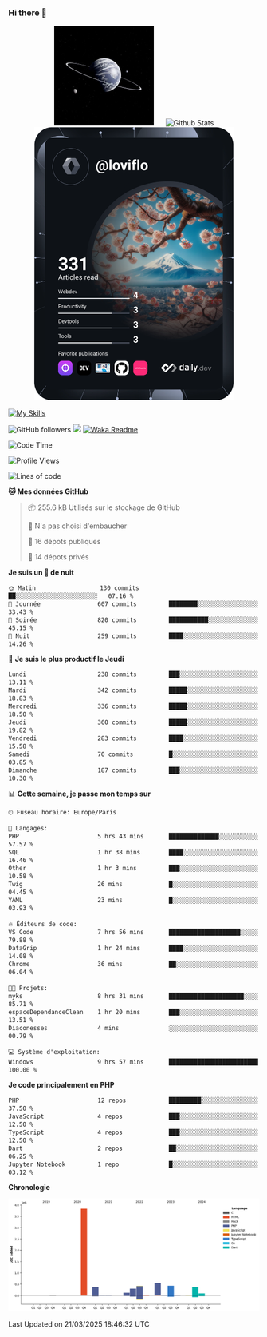 ### Hi there 👋

<p align="center">
  <img src="https://github.com/Loviflo/Loviflo/blob/main/img/portrait.jpg" alt="Loviflo" height="200" style="margin-right: 20px"/>
  <img src="https://github-readme-stats.vercel.app/api?username=Loviflo&show_icons=true&theme=graywhite" alt="Github Stats" />
  <a href="https://app.daily.dev/loviflo"><img src="https://github.com/loviflo/loviflo/blob/main/devcard.svg" width="400" alt="Loviflo's Dev Card"/></a>
</p>

[![My Skills](https://skillicons.dev/icons?i=php,laravel,symfony,dotnet,cs,nodejs,mysql,postgres,js,ts,html,css,sass,angular,react,electron,docker,webpack,vscode,figma,git,github,gitlab,nginx,postman&perline=5)](https://skillicons.dev)

![GitHub followers](https://img.shields.io/github/followers/Loviflo?label=Follow&style=social)
![](https://visitor-badge.glitch.me/badge?page_id=Loviflo.Loviflo)
[![Waka Readme](https://github.com/Loviflo/Loviflo/actions/workflows/update-stats.yml/badge.svg)](https://github.com/Loviflo/Loviflo/actions/workflows/update-stats.yml)

<!--START_SECTION:waka-->
![Code Time](http://img.shields.io/badge/Code%20Time-2%2C686%20hrs%2014%20mins-blue)

![Profile Views](http://img.shields.io/badge/Vues%20du%20profil-0-blue)

![Lines of code](https://img.shields.io/badge/Depuis%20Hello%20World%2C%20j%27ai%20%C3%A9crit-6.5%20million%20Lignes%20de%20code-blue)

**🐱 Mes données GitHub** 

> 📦 255.6 kB Utilisés sur le stockage de GitHub 
 > 
> 🚫 N'a pas choisi d'embaucher
 > 
> 📜 16 dépots publiques 
 > 
> 🔑 14 dépots privés 
 > 
**Je suis un 🦉 de nuit** 

```text
🌞 Matin                  130 commits         ██░░░░░░░░░░░░░░░░░░░░░░░   07.16 % 
🌆 Journée                607 commits         ████████░░░░░░░░░░░░░░░░░   33.43 % 
🌃 Soirée                 820 commits         ███████████░░░░░░░░░░░░░░   45.15 % 
🌙 Nuit                   259 commits         ████░░░░░░░░░░░░░░░░░░░░░   14.26 % 
```
📅 **Je suis le plus productif le Jeudi** 

```text
Lundi                    238 commits         ███░░░░░░░░░░░░░░░░░░░░░░   13.11 % 
Mardi                    342 commits         █████░░░░░░░░░░░░░░░░░░░░   18.83 % 
Mercredi                 336 commits         █████░░░░░░░░░░░░░░░░░░░░   18.50 % 
Jeudi                    360 commits         █████░░░░░░░░░░░░░░░░░░░░   19.82 % 
Vendredi                 283 commits         ████░░░░░░░░░░░░░░░░░░░░░   15.58 % 
Samedi                   70 commits          █░░░░░░░░░░░░░░░░░░░░░░░░   03.85 % 
Dimanche                 187 commits         ███░░░░░░░░░░░░░░░░░░░░░░   10.30 % 
```


📊 **Cette semaine, je passe mon temps sur** 

```text
🕑︎ Fuseau horaire: Europe/Paris

💬 Langages: 
PHP                      5 hrs 43 mins       ██████████████░░░░░░░░░░░   57.57 % 
SQL                      1 hr 38 mins        ████░░░░░░░░░░░░░░░░░░░░░   16.46 % 
Other                    1 hr 3 mins         ███░░░░░░░░░░░░░░░░░░░░░░   10.58 % 
Twig                     26 mins             █░░░░░░░░░░░░░░░░░░░░░░░░   04.45 % 
YAML                     23 mins             █░░░░░░░░░░░░░░░░░░░░░░░░   03.93 % 

🔥 Éditeurs de code: 
VS Code                  7 hrs 56 mins       ████████████████████░░░░░   79.88 % 
DataGrip                 1 hr 24 mins        ████░░░░░░░░░░░░░░░░░░░░░   14.08 % 
Chrome                   36 mins             ██░░░░░░░░░░░░░░░░░░░░░░░   06.04 % 

🐱‍💻 Projets: 
myks                     8 hrs 31 mins       █████████████████████░░░░   85.71 % 
espaceDependanceClean    1 hr 20 mins        ███░░░░░░░░░░░░░░░░░░░░░░   13.51 % 
Diaconesses              4 mins              ░░░░░░░░░░░░░░░░░░░░░░░░░   00.79 % 

💻 Système d'exploitation: 
Windows                  9 hrs 57 mins       █████████████████████████   100.00 % 
```

**Je code principalement en PHP** 

```text
PHP                      12 repos            █████████░░░░░░░░░░░░░░░░   37.50 % 
JavaScript               4 repos             ███░░░░░░░░░░░░░░░░░░░░░░   12.50 % 
TypeScript               4 repos             ███░░░░░░░░░░░░░░░░░░░░░░   12.50 % 
Dart                     2 repos             ██░░░░░░░░░░░░░░░░░░░░░░░   06.25 % 
Jupyter Notebook         1 repo              █░░░░░░░░░░░░░░░░░░░░░░░░   03.12 % 
```



**Chronologie**

![Lines of Code chart](https://raw.githubusercontent.com/Loviflo/Loviflo/main/assets/bar_graph.png)


 Last Updated on 21/03/2025 18:46:32 UTC
<!--END_SECTION:waka-->
